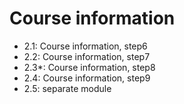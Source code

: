 # Course information

- 2.1: Course information, step6
- 2.2: Course information, step7
- 2.3\*: Course information, step8
- 2.4: Course information, step9
- 2.5: separate module
